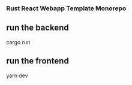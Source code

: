 ### Rust React Webapp Template Monorepo 


## run the backend 

cargo run 


## run the frontend 

yarn dev 


